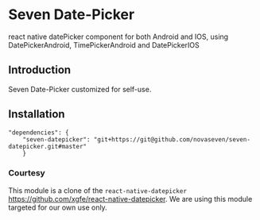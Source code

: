 # Seven Date-Picker
react native datePicker component for both Android and IOS, using DatePickerAndroid, TimePickerAndroid and DatePickerIOS 

## Introduction

Seven Date-Picker customized for self-use. 

## Installation
```
"dependencies": {
    "seven-datepicker": "git+https://git@github.com/novaseven/seven-datepicker.git#master"
    }
```

### Courtesy
This module is a clone of the `react-native-datepicker` https://github.com/xgfe/react-native-datepicker.
We are using this module targeted for our own use only.